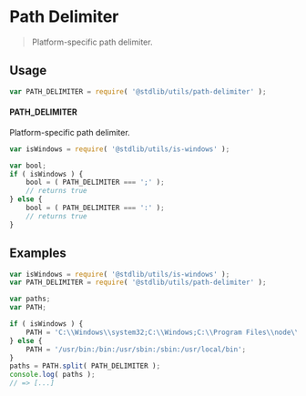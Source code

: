 # Path Delimiter

> Platform-specific path delimiter.


<!-- <usage> -->

## Usage

``` javascript
var PATH_DELIMITER = require( '@stdlib/utils/path-delimiter' );
```

#### PATH_DELIMITER

Platform-specific path delimiter.

``` javascript
var isWindows = require( '@stdlib/utils/is-windows' );

var bool;
if ( isWindows ) {
    bool = ( PATH_DELIMITER === ';' );
    // returns true
} else {
    bool = ( PATH_DELIMITER === ':' );
    // returns true
}
```

<!-- </usage> -->


<!-- <examples> -->

## Examples

``` javascript
var isWindows = require( '@stdlib/utils/is-windows' );
var PATH_DELIMITER = require( '@stdlib/utils/path-delimiter' );

var paths;
var PATH;

if ( isWindows ) {
    PATH = 'C:\\Windows\\system32;C:\\Windows;C:\\Program Files\\node\\';
} else {
    PATH = '/usr/bin:/bin:/usr/sbin:/sbin:/usr/local/bin';
}
paths = PATH.split( PATH_DELIMITER );
console.log( paths );
// => [...]
```

<!-- </examples> -->


<!-- <links> -->

<!-- </links> -->
